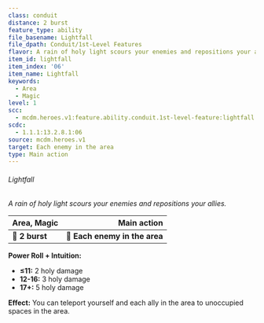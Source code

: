 ```yaml
---
class: conduit
distance: 2 burst
feature_type: ability
file_basename: Lightfall
file_dpath: Conduit/1st-Level Features
flavor: A rain of holy light scours your enemies and repositions your allies.
item_id: lightfall
item_index: '06'
item_name: Lightfall
keywords:
  - Area
  - Magic
level: 1
scc:
  - mcdm.heroes.v1:feature.ability.conduit.1st-level-feature:lightfall
scdc:
  - 1.1.1:13.2.8.1:06
source: mcdm.heroes.v1
target: Each enemy in the area
type: Main action
---
```


###### Lightfall

*A rain of holy light scours your enemies and repositions your allies.*

| **Area, Magic** |               **Main action** |
| --------------- | ----------------------------: |
| **📏 2 burst**  | **🎯 Each enemy in the area** |

**Power Roll + Intuition:**

- **≤11:** 2 holy damage
- **12-16:** 3 holy damage
- **17+:** 5 holy damage

**Effect:** You can teleport yourself and each ally in the area to unoccupied spaces in the area.
